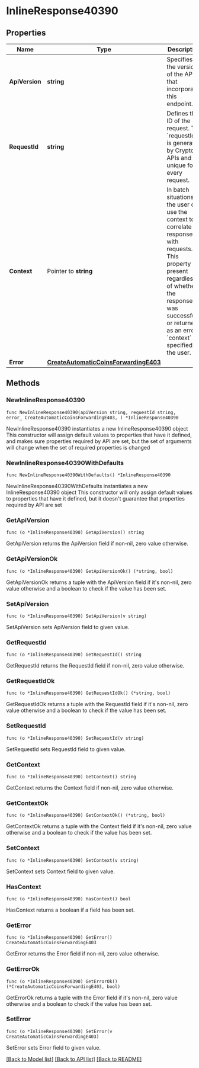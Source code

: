 # InlineResponse40390

## Properties

Name | Type | Description | Notes
------------ | ------------- | ------------- | -------------
**ApiVersion** | **string** | Specifies the version of the API that incorporates this endpoint. | 
**RequestId** | **string** | Defines the ID of the request. The &#x60;requestId&#x60; is generated by Crypto APIs and it&#39;s unique for every request. | 
**Context** | Pointer to **string** | In batch situations the user can use the context to correlate responses with requests. This property is present regardless of whether the response was successful or returned as an error. &#x60;context&#x60; is specified by the user. | [optional] 
**Error** | [**CreateAutomaticCoinsForwardingE403**](CreateAutomaticCoinsForwardingE403.md) |  | 

## Methods

### NewInlineResponse40390

`func NewInlineResponse40390(apiVersion string, requestId string, error_ CreateAutomaticCoinsForwardingE403, ) *InlineResponse40390`

NewInlineResponse40390 instantiates a new InlineResponse40390 object
This constructor will assign default values to properties that have it defined,
and makes sure properties required by API are set, but the set of arguments
will change when the set of required properties is changed

### NewInlineResponse40390WithDefaults

`func NewInlineResponse40390WithDefaults() *InlineResponse40390`

NewInlineResponse40390WithDefaults instantiates a new InlineResponse40390 object
This constructor will only assign default values to properties that have it defined,
but it doesn't guarantee that properties required by API are set

### GetApiVersion

`func (o *InlineResponse40390) GetApiVersion() string`

GetApiVersion returns the ApiVersion field if non-nil, zero value otherwise.

### GetApiVersionOk

`func (o *InlineResponse40390) GetApiVersionOk() (*string, bool)`

GetApiVersionOk returns a tuple with the ApiVersion field if it's non-nil, zero value otherwise
and a boolean to check if the value has been set.

### SetApiVersion

`func (o *InlineResponse40390) SetApiVersion(v string)`

SetApiVersion sets ApiVersion field to given value.


### GetRequestId

`func (o *InlineResponse40390) GetRequestId() string`

GetRequestId returns the RequestId field if non-nil, zero value otherwise.

### GetRequestIdOk

`func (o *InlineResponse40390) GetRequestIdOk() (*string, bool)`

GetRequestIdOk returns a tuple with the RequestId field if it's non-nil, zero value otherwise
and a boolean to check if the value has been set.

### SetRequestId

`func (o *InlineResponse40390) SetRequestId(v string)`

SetRequestId sets RequestId field to given value.


### GetContext

`func (o *InlineResponse40390) GetContext() string`

GetContext returns the Context field if non-nil, zero value otherwise.

### GetContextOk

`func (o *InlineResponse40390) GetContextOk() (*string, bool)`

GetContextOk returns a tuple with the Context field if it's non-nil, zero value otherwise
and a boolean to check if the value has been set.

### SetContext

`func (o *InlineResponse40390) SetContext(v string)`

SetContext sets Context field to given value.

### HasContext

`func (o *InlineResponse40390) HasContext() bool`

HasContext returns a boolean if a field has been set.

### GetError

`func (o *InlineResponse40390) GetError() CreateAutomaticCoinsForwardingE403`

GetError returns the Error field if non-nil, zero value otherwise.

### GetErrorOk

`func (o *InlineResponse40390) GetErrorOk() (*CreateAutomaticCoinsForwardingE403, bool)`

GetErrorOk returns a tuple with the Error field if it's non-nil, zero value otherwise
and a boolean to check if the value has been set.

### SetError

`func (o *InlineResponse40390) SetError(v CreateAutomaticCoinsForwardingE403)`

SetError sets Error field to given value.



[[Back to Model list]](../README.md#documentation-for-models) [[Back to API list]](../README.md#documentation-for-api-endpoints) [[Back to README]](../README.md)


